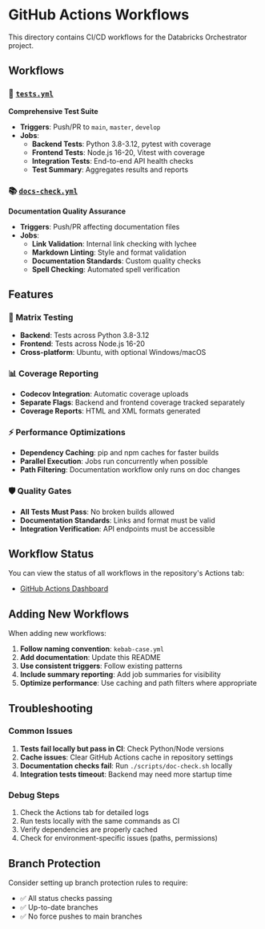 # GitHub Actions Workflows

This directory contains CI/CD workflows for the Databricks Orchestrator project.

## Workflows

### 🧪 [`tests.yml`](tests.yml)
**Comprehensive Test Suite**

- **Triggers**: Push/PR to `main`, `master`, `develop`
- **Jobs**:
  - **Backend Tests**: Python 3.8-3.12, pytest with coverage
  - **Frontend Tests**: Node.js 16-20, Vitest with coverage
  - **Integration Tests**: End-to-end API health checks
  - **Test Summary**: Aggregates results and reports

### 📚 [`docs-check.yml`](docs-check.yml)
**Documentation Quality Assurance**

- **Triggers**: Push/PR affecting documentation files
- **Jobs**:
  - **Link Validation**: Internal link checking with lychee
  - **Markdown Linting**: Style and format validation
  - **Documentation Standards**: Custom quality checks
  - **Spell Checking**: Automated spell verification

## Features

### 🎯 Matrix Testing
- **Backend**: Tests across Python 3.8-3.12
- **Frontend**: Tests across Node.js 16-20
- **Cross-platform**: Ubuntu, with optional Windows/macOS

### 📊 Coverage Reporting
- **Codecov Integration**: Automatic coverage uploads
- **Separate Flags**: Backend and frontend coverage tracked separately
- **Coverage Reports**: HTML and XML formats generated

### ⚡ Performance Optimizations
- **Dependency Caching**: pip and npm caches for faster builds
- **Parallel Execution**: Jobs run concurrently when possible
- **Path Filtering**: Documentation workflow only runs on doc changes

### 🛡️ Quality Gates
- **All Tests Must Pass**: No broken builds allowed
- **Documentation Standards**: Links and format must be valid
- **Integration Verification**: API endpoints must be accessible

## Workflow Status

You can view the status of all workflows in the repository's Actions tab:
- [GitHub Actions Dashboard](../../actions)

## Adding New Workflows

When adding new workflows:

1. **Follow naming convention**: `kebab-case.yml`
2. **Add documentation**: Update this README
3. **Use consistent triggers**: Follow existing patterns
4. **Include summary reporting**: Add job summaries for visibility
5. **Optimize performance**: Use caching and path filters where appropriate

## Troubleshooting

### Common Issues

1. **Tests fail locally but pass in CI**: Check Python/Node versions
2. **Cache issues**: Clear GitHub Actions cache in repository settings
3. **Documentation checks fail**: Run `./scripts/doc-check.sh` locally
4. **Integration tests timeout**: Backend may need more startup time

### Debug Steps

1. Check the Actions tab for detailed logs
2. Run tests locally with the same commands as CI
3. Verify dependencies are properly cached
4. Check for environment-specific issues (paths, permissions)

## Branch Protection

Consider setting up branch protection rules to require:
- ✅ All status checks passing
- ✅ Up-to-date branches
- ✅ No force pushes to main branches